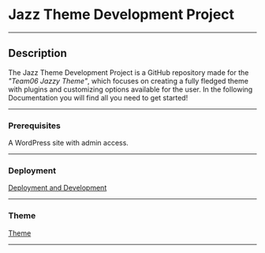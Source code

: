 # Jazz Theme Development Project

---

## Description

The Jazz Theme Development Project is a GitHub repository made for the *"Team06 Jazzy Theme"*, which focuses on creating a fully fledged theme with plugins and customizing options available for the user. In the following Documentation you will find all you need to get started!

---

### Prerequisites

A WordPress site with admin access.

---

### Deployment

[Deployment and Development](DEPLOYMENT.md)

---

### Theme

[Theme](theme.md)

---
